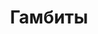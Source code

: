 ---
title: Гамбиты
menu: Гамбиты
description: '<p>Гамбит — это любой вербальный и невербальный материал, используемый с целью привлечения противоположного пола.</p> <p>Это ответ на вопросы: «О чем говорить с девушкой?», «Как познакомиться с женщиной?» — или: «Как познакомиться с мужчиной?» — здесь собран, структурирован и постоянно обновляется набор наполненных переключателями влечения опенеров, квалификаций, рутин и историй. Как для женщин, так и для мужчин. Ты можешь изменять их под свою личность и использовать, чтобы выглядеть привлекательно.</p>'
mm:
    -
        header: A
        desc: Привлечение
        link: '/taxonomy?name=category&val=Привлечение'
        ct: 20
        m3:
            -
                header: A1
                desc: Открыть
                link: '/taxonomy?name=tag&val=A1'
                text: 'Мужчина подходит к сету с [Direct](/taxonomy?name=tag&val=Direct "Прямая демонстрация интереса") или [Indirect](/taxonomy?name=tag&val=Indirect "Начало с нейтрального разговора") [Opener](/taxonomy?name=tag&val=Opener "Заготовленный материал"), получает [Hookpoint](/taxonomy?name=tag&val=Hookpoint "Точка в которой цель не хочет тебя отпускать").'
            -
                header: A2
                desc: 'IOI от цели'
                link: '/taxonomy?name=tag&val=A2'
                text: 'Мужчина дает [DHV](/taxonomy?name=tag&val=DHV "Демонстрация высокой значимости"), при этом демонстрируя [IOD](/taxonomy?name=tag&val=IOD "Отсутствие интереса к цели").'
            -
                header: A3
                desc: 'Ответный IOI'
                link: '/taxonomy?name=tag&val=A3'
                text: 'Мужчина вкладывается в общение, дает ответный [IOI](/taxonomy?name=tag&val=IOI "Демонстрация интереса"), например, в виде [Kino](/taxonomy?name=tag&val=Kino "Мужчина прикасается к женщине") и делает [Move](/taxonomy?name=tag&val=Move "Переход с девушкой в другую область локации").'
    -
        header: C
        desc: Комфорт
        link: '/taxonomy?name=category&val=Комфорт'
        ct: 40
        m3:
            -
                header: C1
                desc: Беседа
                link: '/taxonomy?name=tag&val=C1'
                text: 'Дружеский диалог с активным использованием [Routine](/taxonomy?name=tag&val=Routine "Заготовленный материал"). Появляется чувство комфорта.'
            -
                header: C2
                desc: Связь
                link: '/taxonomy?name=tag&val=C2'
                text: 'Процесс пошел. Происходит [Kiss close](/taxonomy?name=tag&val=Kiss%20close "Поцелуй"). Сама фаза может длиться несколько свиданий.'
            -
                header: C3
                desc: Близость
                link: '/taxonomy?name=tag&val=C3'
                text: '[Bounce](/taxonomy?name=tag&val=Bounce "Перечещение с женщиной в другую локацию") или [Time bridge](/taxonomy?name=tag&val=Time%20bridge "Обмен контактами с целью встретиться в другое время") в место для секса.'
    -
        header: S
        desc: Влечение
        link: '/taxonomy?name=category&val=Влечение'
        ct: 60
        m3:
            -
                header: S1
                desc: Прелюдия
                link: '/taxonomy?name=tag&val=S1'
                text: 'Физическое продвижение в сторону секса'
            -
                header: S2
                desc: LMR
                link: '/taxonomy?name=tag&val=S2'
                text: '[LMR](/taxonomy?name=tag&val=LMR "Cопротивление женщины перед первым сексом c тобой") - сопротивление в последний момент'
            -
                header: S3
                desc: Секс
                link: '/taxonomy?name=tag&val=S3'
                text: 'Происходит секс.'
metadata:
    'og:description': 'Каталог гамбитов'
    'og:image' : 'https://begame.ru/user/pages/01.gambits/logo-card-ru.png'
    'og:site_name': Begame
    'og:title': 'Гамбиты'
    'og:url': 'https://begame.ru/gambits'
    description: 'Гамбит — это любой вербальный и невербальный материал, используемый с целью привлечения противоположного пола.'
---